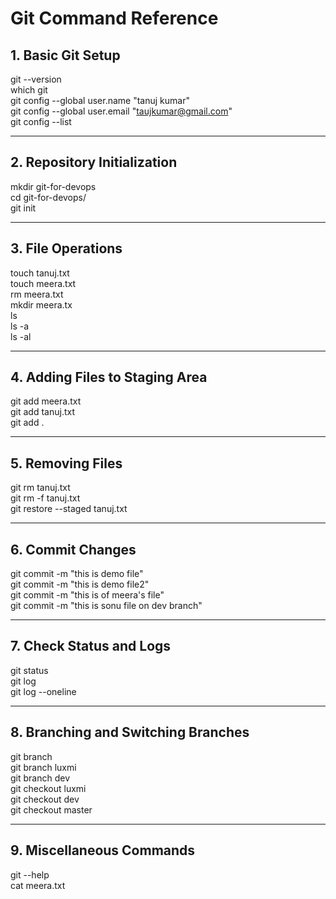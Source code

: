 # Git Command Reference

## 1. Basic Git Setup

git --version  
which git  
git config --global user.name "tanuj kumar"  
git config --global user.email "taujkumar@gmail.com"  
git config --list  

---

## 2. Repository Initialization

mkdir git-for-devops  
cd git-for-devops/  
git init  

---

## 3. File Operations

touch tanuj.txt  
touch meera.txt  
rm meera.txt  
mkdir meera.tx  
ls  
ls -a  
ls -al  

---

## 4. Adding Files to Staging Area

git add meera.txt  
git add tanuj.txt  
git add .  

---

## 5. Removing Files

git rm tanuj.txt  
git rm -f tanuj.txt  
git restore --staged tanuj.txt  

---

## 6. Commit Changes

git commit -m "this is demo file"  
git commit -m "this is demo file2"  
git commit -m "this is of meera's file"  
git commit -m "this is sonu file on dev branch"  

---

## 7. Check Status and Logs

git status  
git log  
git log --oneline  

---

## 8. Branching and Switching Branches

git branch  
git branch luxmi  
git branch dev  
git checkout luxmi  
git checkout dev  
git checkout master  

---

## 9. Miscellaneous Commands

git --help  
cat meera.txt 
